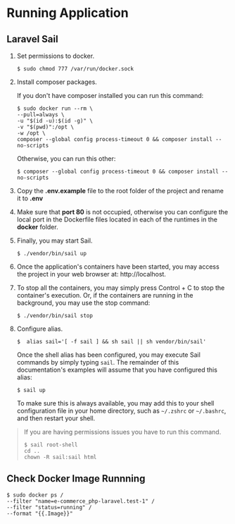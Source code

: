 # Running Application

## Laravel Sail

1. Set permissions to docker.

    ```shell
   $ sudo chmod 777 /var/run/docker.sock
    ```
2. Install composer packages.

   If you don't have composer installed you can run this command:

    ```shell
    $ sudo docker run --rm \
   --pull=always \
   -u "$(id -u):$(id -g)" \
   -v "$(pwd)":/opt \
   -w /opt \
   composer --global config process-timeout 0 && composer install --no-scripts
    ```
   Otherwise, you can run this other:

    ```shell
    $ composer --global config process-timeout 0 && composer install --no-scripts
    ```

3. Copy the __.env.example__ file to the root folder of the project and rename it to __.env__
4. Make sure that __port 80__ is not occupied, otherwise you can configure the local port in the Dockerfile files located in each of the runtimes in the __docker__ folder.
5. Finally, you may start Sail.

    ```shell
   $ ./vendor/bin/sail up
    ```

6. Once the application's containers have been started, you may access the project in your web browser at: http://localhost.

7. To stop all the containers, you may simply press Control + C to stop the container's execution. Or, if the containers are running in the background, you may use the stop command:

    ```shell
    $ ./vendor/bin/sail stop
    ```
   
8. Configure alias.

   ```shell
   $  alias sail='[ -f sail ] && sh sail || sh vendor/bin/sail'
    ```
   Once the shell alias has been configured, you may execute Sail commands by simply typing `sail`. The remainder of this documentation's examples will assume that you have configured this alias:

    ```shell
   $ sail up
    ```
   To make sure this is always available, you may add this to your shell configuration file in your home directory, such as `~/.zshrc` or `~/.bashrc`, and then restart your shell.

> If you are having permissions issues you have to run this command.
>   ```shell
>   $ sail root-shell
>   cd ..
>   chown -R sail:sail html
>   ```

## Check Docker Image Runnning

```shell
$ sudo docker ps / 
--filter "name=e-commerce_php-laravel.test-1" / 
--filter "status=running" / 
--format "{{.Image}}"
```
